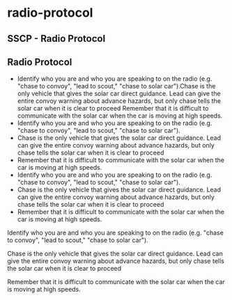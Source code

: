 # radio-protocol

## SSCP - Radio Protocol

## Radio Protocol

* Identify who you are and who you are speaking to on the radio (e.g. "chase to convoy", "lead to scout," "chase to solar car").Chase is the only vehicle that gives the solar car direct guidance. Lead can give the entire convoy warning about advance hazards, but only chase tells the solar car when it is clear to proceed Remember that it is difficult to communicate with the solar car when the car is moving at high speeds.
* Identify who you are and who you are speaking to on the radio (e.g. "chase to convoy", "lead to scout," "chase to solar car").
* Chase is the only vehicle that gives the solar car direct guidance. Lead can give the entire convoy warning about advance hazards, but only chase tells the solar car when it is clear to proceed
* &#x20;Remember that it is difficult to communicate with the solar car when the car is moving at high speeds.
* Identify who you are and who you are speaking to on the radio (e.g. "chase to convoy", "lead to scout," "chase to solar car").
* Chase is the only vehicle that gives the solar car direct guidance. Lead can give the entire convoy warning about advance hazards, but only chase tells the solar car when it is clear to proceed
* &#x20;Remember that it is difficult to communicate with the solar car when the car is moving at high speeds.

Identify who you are and who you are speaking to on the radio (e.g. "chase to convoy", "lead to scout," "chase to solar car").

Chase is the only vehicle that gives the solar car direct guidance. Lead can give the entire convoy warning about advance hazards, but only chase tells the solar car when it is clear to proceed

&#x20;Remember that it is difficult to communicate with the solar car when the car is moving at high speeds.
